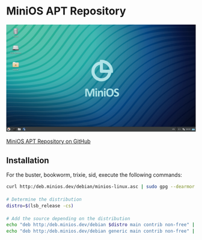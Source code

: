 # MiniOS APT Repository
[![MiniOS](images/minios.png)](https://minios.dev)

[MiniOS APT Repository on GitHub](https://github.com/minios-linux/deb)

## Installation
For the buster, bookworm, trixie, sid, execute the following commands:

```bash
curl http:/deb.minios.dev/debian/minios-linux.asc | sudo gpg --dearmor > /etc/apt/trusted.gpg.d/minios-linux.gpg

# Determine the distribution
distro=$(lsb_release -cs)

# Add the source depending on the distribution
echo "deb http:/deb.minios.dev/debian $distro main contrib non-free" | sudo tee /etc/apt/sources.list.d/minios-linux.list
echo "deb http:/deb.minios.dev/debian generic main contrib non-free" | sudo tee -a /etc/apt/sources.list.d/minios-linux.list
```
